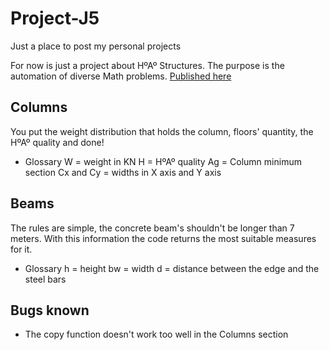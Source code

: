 # Project-J5
Just a place to post my personal projects

For now is just a project about HºAº Structures.
The purpose is the automation of diverse Math problems.
[Published here](https://sites.google.com/view/calculadorha)

## Columns
  You put the weight distribution that holds the column, floors' quantity, the HºAº quality and done!
  + Glossary
      W = weight in KN
      H = HºAº quality
      Ag = Column minimum section
      Cx and Cy = widths in X axis and Y axis

## Beams
  The rules are simple, the concrete beam's shouldn't be longer than 7 meters. With this information the code returns the most suitable measures for it.
  + Glossary
      h = height
      bw = width
      d = distance between the edge and the steel bars

## Bugs known
  - The copy function doesn't work too well in the Columns section

